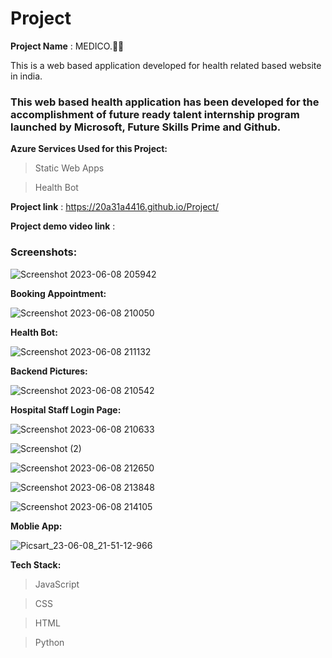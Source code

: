 # Project

**Project Name** : MEDICO.👨‍⚕️ 

This is a web based application developed for health related based website in india.

### This web based health application has been developed for the accomplishment of future ready talent internship program launched by Microsoft, Future Skills Prime and Github. 

**Azure Services Used for this Project:** 
> Static Web Apps
 
> Health Bot 


**Project link** : https://20a31a4416.github.io/Project/

**Project demo video link** : 




### Screenshots: 

![Screenshot 2023-06-08 205942](https://github.com/20A31A4416/Project/assets/135610010/8eeb8f79-3c79-467e-95ad-8ae4a4417dd1)

**Booking Appointment:**

![Screenshot 2023-06-08 210050](https://github.com/20A31A4416/Project/assets/135610010/7cad0e1e-2f06-43d8-9992-5cb429713a3a)

**Health Bot:**

![Screenshot 2023-06-08 211132](https://github.com/20A31A4416/Project/assets/135610010/fb14d269-f9f5-4402-bb3c-feb5dfe506e1)

**Backend Pictures:**

![Screenshot 2023-06-08 210542](https://github.com/20A31A4416/Project/assets/135610010/4b65f6f5-bb00-40d9-9040-7f69ce8626a2)

**Hospital Staff Login Page:** 

![Screenshot 2023-06-08 210633](https://github.com/20A31A4416/Project/assets/135610010/2e892995-021c-4dc2-9564-3025ff799682)

![Screenshot (2)](https://github.com/20A31A4416/Project/assets/135610010/731be9fa-dcec-42bf-addc-f36f9eeeb82c)

![Screenshot 2023-06-08 212650](https://github.com/20A31A4416/Project/assets/135610010/e784ce15-0b45-4c86-8902-689571be46b8)

![Screenshot 2023-06-08 213848](https://github.com/20A31A4416/Project/assets/135610010/0e1a5a52-fc87-4750-a788-e6e04017e040)

![Screenshot 2023-06-08 214105](https://github.com/20A31A4416/Project/assets/135610010/7f231b0b-f8a4-4b68-9289-c56ce7a259cd)

**Moblie App:**

![Picsart_23-06-08_21-51-12-966](https://github.com/20A31A4416/Project/assets/135610010/38e64389-3bdb-4899-8301-2a0ef5ff4dd7)

**Tech Stack:**

> JavaScript 

> CSS 

> HTML

> Python
